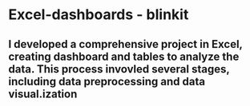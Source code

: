 # Excel-dashboards - blinkit
## I developed a comprehensive project in Excel, creating dashboard and tables to analyze the data. This process invovled several stages, including data preprocessing and data visual.ization
